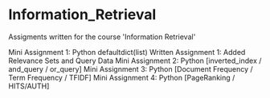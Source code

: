 Information_Retrieval
=====================
Assigments written for the course 'Information Retrieval'

Mini Assignment 1: Python defaultdict(list)
Written Assignment 1: Added Relevance Sets and Query Data
Mini Assignment 2: Python [inverted_index / and_query / or_query]
Mini Assignment 3: Python [Document Frequency / Term Frequency / TFIDF]
Mini Assignment 4: Python [PageRanking / HITS/AUTH]
